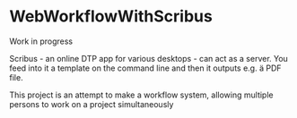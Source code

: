 # WebWorkflowWithScribus
Work in progress

Scribus - an online DTP app for various desktops - can act as a server.
You feed into it a template on the command line and then it outputs e.g. ä PDF file.

This project is an attempt to make a workflow system, allowing multiple persons to work on a project simultaneously
